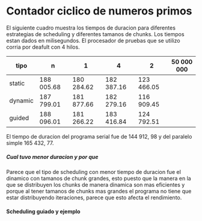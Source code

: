 # Contador ciclico de numeros primos

El siguiente cuadro muestra los tiempos de duracion para diferentes estrategias de scheduling y diferentes tamanos de chunks. Los tiempos estan dados en milisegundos. El procesador de pruebas que se utilizo corria por deafult con 4 hilos.

|  tipo |  n  |  1 |  4 |  2 | 50 000 000 |
|---|---|---|---|---|---|
|  static | 188 005.68  | 180 284.62   | 182 387.16   |  123 466.05  | 
| dynamic  | 187 799.01  | 181 877.66    | 182 279.16 |  116 909.45   |
| guided  | 188 096.01  | 181 266.22  | 183 416.84  | 124 792.51  |

El tiempo de duracion del programa serial fue de 144 912, 98 y del paralelo simple 165 432, 77.

##### Cual tuvo menor duracion y por que

Parece que el tipo de scheduling con menor tiempo de duracion fue el dinamico con tamanos de chunk grandes, esto puesto que la manera en la que se distribuyen los chunks de manera dinamica son mas eficientes y porque al tener tamanos de chunks mas grandes el programa no tiene que estar distribuyendo iteraciones, parece que esto afecta el rendimiento. 

#### Scheduling guiado y ejemplo

